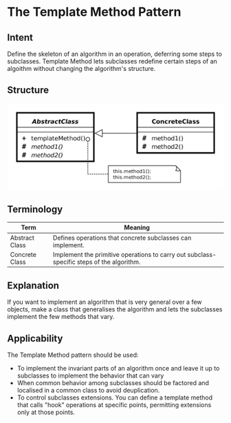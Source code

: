 # The Template Method Pattern 

## Intent

Define the skeleton of an algorithm in an operation, deferring some steps to
subclasses.  Template Method lets subclasses redefine certain steps of an
algoithm without changing the algorithm's structure.

## Structure

![](../../resources/template_method_pattern_uml.png)

## Terminology

| Term           | Meaning                                                                                   |
| -------------- | ----------------------------------------------------------------------------------------- |
| Abstract Class | Defines operations that concrete subclasses can implement.                                |
| Concrete Class | Implement the primitive operations to carry out subclass-specific steps of the algorithm. |

## Explanation

If you want to implement an algorithm that is very general over a few objects,
make a class that generalises the algorithm and lets the subclasses implement
the few methods that vary.

## Applicability

The Template Method pattern should be used:
 * To implement the invariant parts of an algorithm once and leave it up to
   subclasses to implement the behavior that can vary
 * When common behavior among subclasses should be factored and localised in a
   common class to avoid deuplication.
 * To control subclasses extensions. You can define a template method that
   calls "hook" operations at specific points, permitting extensions only at
   those points.
